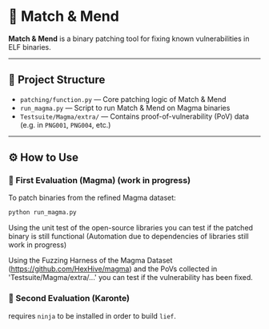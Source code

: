 # 🧩 Match & Mend

**Match & Mend** is a binary patching tool for fixing known vulnerabilities in ELF binaries.

---

## 📂 Project Structure

- `patching/function.py` — Core patching logic of Match & Mend  
- `run_magma.py` — Script to run Match & Mend on Magma binaries  
- `Testsuite/Magma/extra/` — Contains proof-of-vulnerability (PoV) data (e.g. in `PNG001`, `PNG004`, etc.)

---

## ⚙️ How to Use

### 🧪 First Evaluation (Magma) (work in progress)

To patch binaries from the refined Magma dataset:

```bash
python run_magma.py
```

Using the unit test of the open-source libraries you can test if the patched binary is still functional (Automation due to dependencies of libraries still work in progress)

Using the Fuzzing Harness of the Magma Dataset (https://github.com/HexHive/magma) and the PoVs collected in 'Testsuite/Magma/extra/...' you can test if the vulnerability has been fixed.







### 🧪 Second Evaluation (Karonte)

requires `ninja` to be installed in order to build `lief`.
